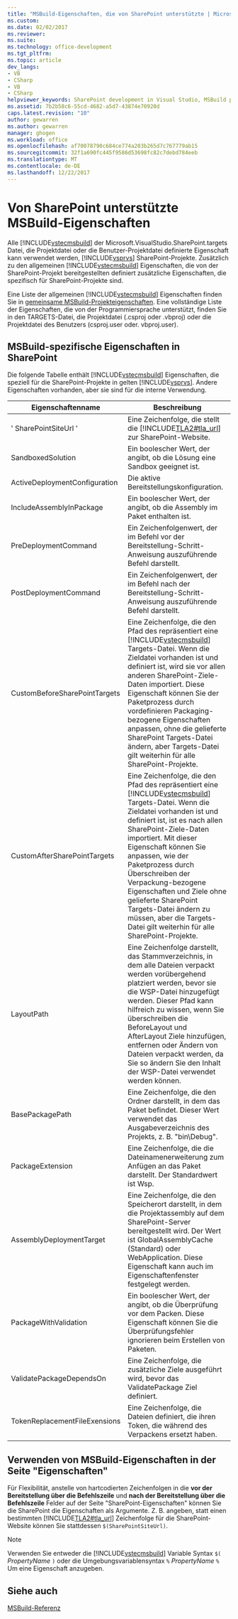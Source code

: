 ```yaml
---
title: "MSBuild-Eigenschaften, die von SharePoint unterstützte | Microsoft Docs"
ms.custom: 
ms.date: 02/02/2017
ms.reviewer: 
ms.suite: 
ms.technology: office-development
ms.tgt_pltfrm: 
ms.topic: article
dev_langs:
- VB
- CSharp
- VB
- CSharp
helpviewer_keywords: SharePoint development in Visual Studio, MSBuild properties
ms.assetid: 7b2b58c6-55cd-4682-a5d7-43874e70920d
caps.latest.revision: "10"
author: gewarren
ms.author: gewarren
manager: ghogen
ms.workload: office
ms.openlocfilehash: af70078790c684ce774a203b265d7c767779ab15
ms.sourcegitcommit: 32f1a690fc445f9586d53698fc82c7debd784eeb
ms.translationtype: MT
ms.contentlocale: de-DE
ms.lasthandoff: 12/22/2017
---
```

# <a name="msbuild-properties-supported-by-sharepoint"></a>Von SharePoint unterstützte MSBuild-Eigenschaften
  Alle [!INCLUDE[vstecmsbuild](../sharepoint/includes/vstecmsbuild-md.md)] der Microsoft.VisualStudio.SharePoint.targets Datei, die Projektdatei oder die Benutzer-Projektdatei definierte Eigenschaft kann verwendet werden, [!INCLUDE[vsprvs](../sharepoint/includes/vsprvs-md.md)] SharePoint-Projekte. Zusätzlich zu den allgemeinen [!INCLUDE[vstecmsbuild](../sharepoint/includes/vstecmsbuild-md.md)] Eigenschaften, die von der SharePoint-Projekt bereitgestellten definiert zusätzliche Eigenschaften, die spezifisch für SharePoint-Projekte sind.  
  
 Eine Liste der allgemeinen [!INCLUDE[vstecmsbuild](../sharepoint/includes/vstecmsbuild-md.md)] Eigenschaften finden Sie in [gemeinsame MSBuild-Projekteigenschaften](http://go.microsoft.com/fwlink/?LinkID=168687). Eine vollständige Liste der Eigenschaften, die von der Programmiersprache unterstützt, finden Sie in den TARGETS-Datei, die Projektdatei (.csproj oder .vbproj) oder die Projektdatei des Benutzers (csproj.user oder. vbproj.user).  
  
## <a name="msbuild-properties-specific-to-sharepoint"></a>MSBuild-spezifische Eigenschaften in SharePoint  
 Die folgende Tabelle enthält [!INCLUDE[vstecmsbuild](../sharepoint/includes/vstecmsbuild-md.md)] Eigenschaften, die speziell für die SharePoint-Projekte in gelten [!INCLUDE[vsprvs](../sharepoint/includes/vsprvs-md.md)]. Andere Eigenschaften vorhanden, aber sie sind für die interne Verwendung.  
  
|Eigenschaftenname|Beschreibung|  
|-------------------|-----------------|  
|' SharePointSiteUrl '|Eine Zeichenfolge, die stellt die [!INCLUDE[TLA2#tla_url](../sharepoint/includes/tla2sharptla-url-md.md)] zur SharePoint-Website.|  
|SandboxedSolution|Ein boolescher Wert, der angibt, ob die Lösung eine Sandbox geeignet ist.|  
|ActiveDeploymentConfiguration|Die aktive Bereitstellungskonfiguration.|  
|IncludeAssemblyInPackage|Ein boolescher Wert, der angibt, ob die Assembly im Paket enthalten ist.|  
|PreDeploymentCommand|Ein Zeichenfolgenwert, der im Befehl vor der Bereitstellung-Schritt-Anweisung auszuführende Befehl darstellt.|  
|PostDeploymentCommand|Ein Zeichenfolgenwert, der im Befehl nach der Bereitstellung-Schritt-Anweisung auszuführende Befehl darstellt.|  
|CustomBeforeSharePointTargets|Eine Zeichenfolge, die den Pfad des repräsentiert eine [!INCLUDE[vstecmsbuild](../sharepoint/includes/vstecmsbuild-md.md)] Targets-Datei. Wenn die Zieldatei vorhanden ist und definiert ist, wird sie vor allen anderen SharePoint-Ziele-Daten importiert. Diese Eigenschaft können Sie der Paketprozess durch vordefinieren Packaging-bezogene Eigenschaften anpassen, ohne die gelieferte SharePoint Targets-Datei ändern, aber Targets-Datei gilt weiterhin für alle SharePoint-Projekte.|  
|CustomAfterSharePointTargets|Eine Zeichenfolge, die den Pfad des repräsentiert eine [!INCLUDE[vstecmsbuild](../sharepoint/includes/vstecmsbuild-md.md)] Targets-Datei. Wenn die Zieldatei vorhanden ist und definiert ist, ist es nach allen SharePoint-Ziele-Daten importiert. Mit dieser Eigenschaft können Sie anpassen, wie der Paketprozess durch Überschreiben der Verpackung-bezogene Eigenschaften und Ziele ohne gelieferte SharePoint Targets-Datei ändern zu müssen, aber die Targets-Datei gilt weiterhin für alle SharePoint-Projekte.|  
|LayoutPath|Eine Zeichenfolge darstellt, das Stammverzeichnis, in dem alle Dateien verpackt werden vorübergehend platziert werden, bevor sie die WSP-Datei hinzugefügt werden. Dieser Pfad kann hilfreich zu wissen, wenn Sie überschreiben die BeforeLayout und AfterLayout Ziele hinzufügen, entfernen oder Ändern von Dateien verpackt werden, da Sie so ändern Sie den Inhalt der WSP-Datei verwendet werden können.|  
|BasePackagePath|Eine Zeichenfolge, die den Ordner darstellt, in dem das Paket befindet. Dieser Wert verwendet das Ausgabeverzeichnis des Projekts, z. B. "bin\Debug".|  
|PackageExtension|Eine Zeichenfolge, die die Dateinamenerweiterung zum Anfügen an das Paket darstellt. Der Standardwert ist Wsp.|  
|AssemblyDeploymentTarget|Eine Zeichenfolge, die den Speicherort darstellt, in dem die Projektassembly auf dem SharePoint-Server bereitgestellt wird. Der Wert ist GlobalAssemblyCache (Standard) oder WebApplication. Diese Eigenschaft kann auch im Eigenschaftenfenster festgelegt werden.|  
|PackageWithValidation|Ein boolescher Wert, der angibt, ob die Überprüfung vor dem Packen. Diese Eigenschaft können Sie die Überprüfungsfehler ignorieren beim Erstellen von Paketen.|  
|ValidatePackageDependsOn|Eine Zeichenfolge, die zusätzliche Ziele ausgeführt wird, bevor das ValidatePackage Ziel definiert.|  
|TokenReplacementFileExensions|Eine Zeichenfolge, die Dateien definiert, die ihren Token, die während des Verpackens ersetzt haben.|  
  
## <a name="using-msbuild-properties-in-the-properties-page"></a>Verwenden von MSBuild-Eigenschaften in der Seite "Eigenschaften"  
 Für Flexibilität, anstelle von hartcodierten Zeichenfolgen in die **vor der Bereitstellung über die Befehlszeile** und **nach der Bereitstellung über die Befehlszeile** Felder auf der Seite "SharePoint-Eigenschaften" können Sie die SharePoint die Eigenschaften als Argumente. Z. B. angeben, statt einen bestimmten [!INCLUDE[TLA2#tla_url](../sharepoint/includes/tla2sharptla-url-md.md)] Zeichenfolge für die SharePoint-Website können Sie stattdessen `$(SharePointSiteUrl)`.  
  
> [!NOTE]  
>  Verwenden Sie entweder die [!INCLUDE[vstecmsbuild](../sharepoint/includes/vstecmsbuild-md.md)] Variable Syntax `$(` *PropertyName* `)` oder die Umgebungsvariablensyntax `%` *PropertyName* `%` Um eine Eigenschaft anzugeben.  
  
## <a name="see-also"></a>Siehe auch  
 [MSBuild-Referenz](/visualstudio/msbuild/msbuild-reference)  
  
  